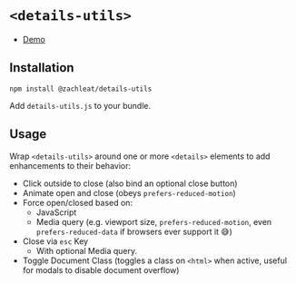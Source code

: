 # `<details-utils>`

* [Demo](https://zachleat.github.io/details-utils/demo.html)

## Installation

```
npm install @zachleat/details-utils
```

Add `details-utils.js` to your bundle.

## Usage

Wrap `<details-utils>` around one or more `<details>` elements to add enhancements to their behavior:

* Click outside to close (also bind an optional close button)
* Animate open and close (obeys `prefers-reduced-motion`)
* Force open/closed based on:
  - JavaScript
  - Media query (e.g. viewport size, `prefers-reduced-motion`, even `prefers-reduced-data` if browsers ever support it 😅)
* Close via `esc` Key
  - With optional Media query.
* Toggle Document Class (toggles a class on `<html>` when active, useful for modals to disable document overflow)

